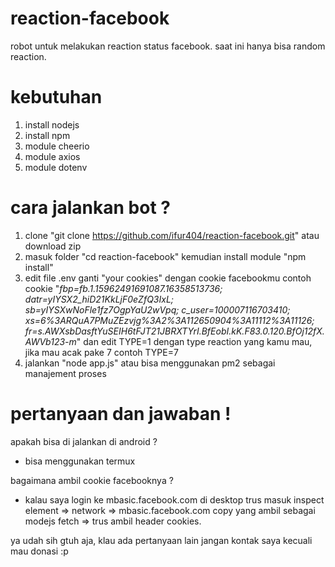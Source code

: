 # reaction-facebook
robot untuk melakukan reaction status facebook.
saat ini hanya bisa random reaction.

# kebutuhan
1. install nodejs
2. install npm
3. module cheerio
4. module axios
6. module dotenv

# cara jalankan bot ?
1. clone "git clone https://github.com/ifur404/reaction-facebook.git" atau download zip
2. masuk folder "cd reaction-facebook" kemudian install module "npm install"
3. edit file .env ganti "your cookies" dengan cookie facebookmu contoh cookie "_fbp=fb.1.15962491691087.16358513736; datr=yIYSX2_hiD21KkLjF0eZfQ3IxL; sb=yIYSXwNoFle1fz7OgpYaU2wVpq; c_user=100007116703410; xs=6%3ARQuA7PMuZEzvjg%3A2%3A112650904%3A11112%3A11126; fr=s.AWXsbDasftYuSEIH6tFJT21JBRXTYrI.BfEobI.kK.F83.0.120.BfOj12fX.AWVb123-m_" dan edit TYPE=1 dengan type reaction yang kamu mau, jika mau acak pake 7 contoh TYPE=7
4. jalankan "node app.js" atau bisa menggunakan pm2 sebagai manajement proses


# pertanyaan dan jawaban !
apakah bisa di jalankan di android ? 
* bisa menggunakan termux

bagaimana ambil cookie facebooknya ?
* kalau saya login ke mbasic.facebook.com di desktop trus masuk inspect element => network => mbasic.facebook.com copy yang ambil sebagai modejs fetch => trus ambil header cookies.

ya udah sih gtuh aja, klau ada pertanyaan lain jangan kontak saya kecuali mau donasi :p